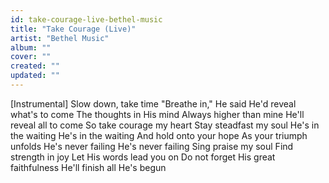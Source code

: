 ```yaml
---
id: take-courage-live-bethel-music
title: "Take Courage (Live)"
artist: "Bethel Music"
album: ""
cover: ""
created: ""
updated: ""
---
```


[Instrumental]
Slow down, take time
"Breathe in," He said
He'd reveal what's to come
The thoughts in His mind
Always higher than mine
He'll reveal all to come
So take courage my heart
Stay steadfast my soul
He's in the waiting
He's in the waiting
And hold onto your hope
As your triumph unfolds
He's never failing
He's never failing
Sing praise my soul
Find strength in joy
Let His words lead you on
Do not forget
His great faithfulness
He'll finish all He's begun